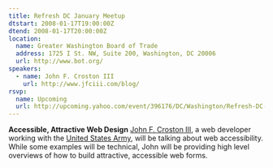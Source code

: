 ```yaml
---
title: Refresh DC January Meetup
dtstart: 2008-01-17T19:00:00Z
dtend: 2008-01-17T20:00:00Z
location:
  name: Greater Washington Board of Trade
  address: 1725 I St. NW, Suite 200, Washington, DC 20006
  url: http://www.bot.org/
speakers:
  - name: John F. Croston III
    url: http://www.jfciii.com/blog/
rsvp:
  name: Upcoming
  url: http://upcoming.yahoo.com/event/396176/DC/Washington/Refresh-DC-January-meetup/Greater-Washington-Board-of-Trade/
---
```


**Accessible, Attractive Web Design**
[John F. Croston III](http://www.jfciii.com/blog/), a web developer working with the [United States Army](http://www.armyg1.army.mil/), will be talking about web accessibility. While some examples will be technical, John will be providing high level overviews of how to build attractive, accessible web forms.